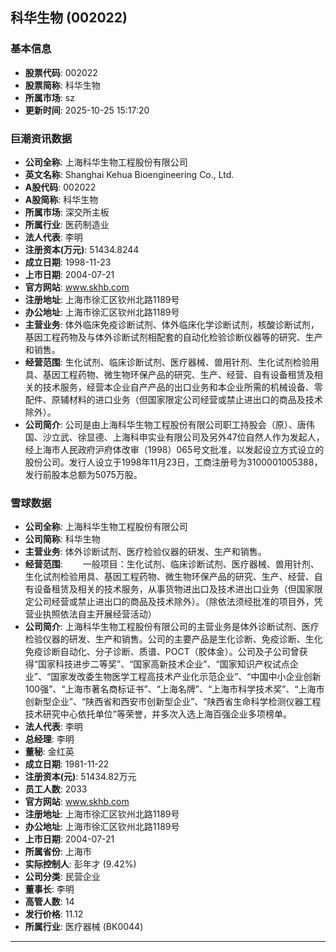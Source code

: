 ## 科华生物 (002022)

### 基本信息

- **股票代码**: 002022
- **股票简称**: 科华生物
- **所属市场**: sz
- **更新时间**: 2025-10-25 15:17:20

### 巨潮资讯数据

- **公司全称**: 上海科华生物工程股份有限公司
- **英文名称**: Shanghai Kehua Bioengineering Co., Ltd.
- **A股代码**: 002022
- **A股简称**: 科华生物
- **所属市场**: 深交所主板
- **所属行业**: 医药制造业
- **法人代表**: 李明
- **注册资本(万元)**: 51434.8244
- **成立日期**: 1998-11-23
- **上市日期**: 2004-07-21
- **官方网站**: www.skhb.com
- **注册地址**: 上海市徐汇区钦州北路1189号
- **办公地址**: 上海市徐汇区钦州北路1189号
- **主营业务**: 体外临床免疫诊断试剂、体外临床化学诊断试剂，核酸诊断试剂，基因工程药物及与体外诊断试剂相配套的自动化检验诊断仪器等的研究、生产和销售。
- **经营范围**: 生化试剂、临床诊断试剂、医疗器械、兽用针剂、生化试剂检验用具、基因工程药物、微生物环保产品的研究、生产、经营、自有设备租赁及相关的技术服务，经营本企业自产产品的出口业务和本企业所需的机械设备、零配件、原辅材料的进口业务（但国家限定公司经营或禁止进出口的商品及技术除外）。
- **公司简介**: 公司是由上海科华生物工程股份有限公司职工持股会（原）、唐伟国、沙立武、徐显德、上海科申实业有限公司及另外47位自然人作为发起人，经上海市人民政府沪府体改审（1998）065号文批准，以发起设立方式设立的股份公司。发行人设立于1998年11月23日，工商注册号为3100001005388，发行前股本总额为5075万股。

### 雪球数据

- **公司全称**: 上海科华生物工程股份有限公司
- **公司简称**: 科华生物
- **主营业务**: 体外诊断试剂、医疗检验仪器的研发、生产和销售。
- **经营范围**: 　　一般项目：生化试剂、临床诊断试剂、医疗器械、兽用针剂、生化试剂检验用具、基因工程药物、微生物环保产品的研究、生产、经营、自有设备租赁及相关的技术服务，从事货物进出口及技术进出口业务（但国家限定公司经营或禁止进出口的商品及技术除外）。（除依法须经批准的项目外，凭营业执照依法自主开展经营活动）
- **公司简介**: 上海科华生物工程股份有限公司的主营业务是体外诊断试剂、医疗检验仪器的研发、生产和销售。公司的主要产品是生化诊断、免疫诊断、生化免疫诊断自动化、分子诊断、质谱、POCT（胶体金）。公司及子公司曾获得“国家科技进步二等奖”、“国家高新技术企业”、“国家知识产权试点企业”、“国家发改委生物医学工程高技术产业化示范企业”、“中国中小企业创新100强”、“上海市著名商标证书”、“上海名牌”、“上海市科学技术奖”、“上海市创新型企业”、“陕西省和西安市创新型企业”、“陕西省生命科学检测仪器工程技术研究中心依托单位”等荣誉，并多次入选上海百强企业多项榜单。
- **法人代表**: 李明
- **总经理**: 李明
- **董秘**: 金红英
- **成立日期**: 1981-11-22
- **注册资本(元)**: 51434.82万元
- **员工人数**: 2033
- **官方网站**: www.skhb.com
- **注册地址**: 上海市徐汇区钦州北路1189号
- **办公地址**: 上海市徐汇区钦州北路1189号
- **上市日期**: 2004-07-21
- **所属省份**: 上海市
- **实际控制人**: 彭年才 (9.42%)
- **公司分类**: 民营企业
- **董事长**: 李明
- **高管人数**: 14
- **发行价格**: 11.12
- **所属行业**: 医疗器械 (BK0044)

---